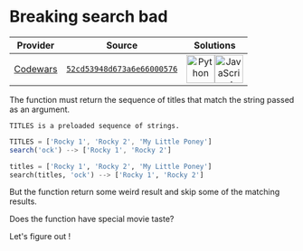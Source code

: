 [_metadata_:generated]: - "true"

# Breaking search bad

<!-- INFO TABLE BEGIN -->

| Provider                                        | Source                                                                               | Solutions                                                                                                                                                                                                                                                                                                    |
| :---------------------------------------------: | :----------------------------------------------------------------------------------: | :----------------------------------------------------------------------------------------------------------------------------------------------------------------------------------------------------------------------------------------------------------------------------------------------------------: |
| [Codewars](../../../docs/providers/Codewars.md) | [`52cd53948d673a6e66000576`](https://www.codewars.com/kata/52cd53948d673a6e66000576) | [<img src="https://res.cloudinary.com/rascaltwo/image/upload/v1631924087/python_xzdlti.svg" alt="Python" title="Python" width="50" />](solve.py)[<img src="https://res.cloudinary.com/rascaltwo/image/upload/v1631924076/javascript_ehszr7.svg" alt="JavaScript" title="JavaScript" width="50" />](solve.js) |

<!-- INFO TABLE END -->

The function must return the sequence of titles that match the string passed as an argument. 

```if:javascript
TITLES is a preloaded sequence of strings. 
```

```javascript
TITLES = ['Rocky 1', 'Rocky 2', 'My Little Poney']
search('ock') --> ['Rocky 1', 'Rocky 2']
```

```python
titles = ['Rocky 1', 'Rocky 2', 'My Little Poney']
search(titles, 'ock') --> ['Rocky 1', 'Rocky 2']
```

But the function return some weird result and skip some of the matching results.

Does the function have special movie taste? 

Let's figure out !
